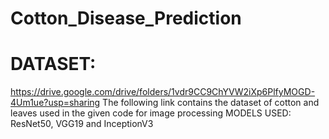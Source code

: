 # Cotton_Disease_Prediction
# DATASET: 
https://drive.google.com/drive/folders/1vdr9CC9ChYVW2iXp6PlfyMOGD-4Um1ue?usp=sharing
The following link contains the dataset of cotton and leaves used in the given code for image processing
MODELS USED:
ResNet50, VGG19 and InceptionV3
